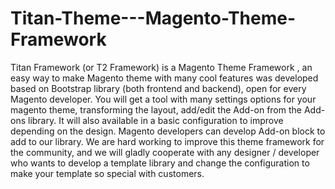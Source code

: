 Titan-Theme---Magento-Theme-Framework
=====================================

Titan Framework (or T2 Framework) is a Magento Theme Framework , an easy way to make Magento theme with many cool features was developed based on Bootstrap library (both frontend and backend), open for every Magento developer.  You will get a tool with many settings options for your magento theme, transforming the layout, add/edit the Add-on from the Add-ons library. It will also available in a basic configuration to improve depending on the design. Magento developers can develop Add-on block to add to our library.  We are hard working to improve this theme framework for the community, and we will gladly cooperate with any designer / developer who wants to develop a template library and change the configuration to make your template so special with customers.
